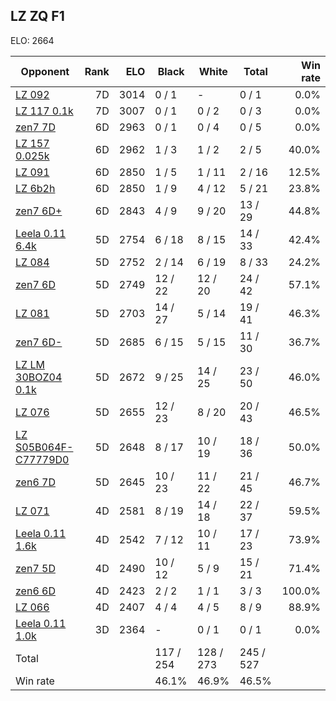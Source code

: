 ## LZ ZQ F1 ##

ELO: 2664

Opponent | Rank | ELO | Black | White | Total | Win rate
---------|-----:|----:|-------|-------|-------|-------:
[LZ 092](LZ%20092.md) | 7D | 3014 | 0 / 1 | - | 0 / 1 | 0.0%
[LZ 117 0.1k](LZ%20117%200.1k.md) | 7D | 3007 | 0 / 1 | 0 / 2 | 0 / 3 | 0.0%
[zen7 7D](zen7%207D.md) | 6D | 2963 | 0 / 1 | 0 / 4 | 0 / 5 | 0.0%
[LZ 157 0.025k](LZ%20157%200.025k.md) | 6D | 2962 | 1 / 3 | 1 / 2 | 2 / 5 | 40.0%
[LZ 091](LZ%20091.md) | 6D | 2850 | 1 / 5 | 1 / 11 | 2 / 16 | 12.5%
[LZ 6b2h](LZ%206b2h.md) | 6D | 2850 | 1 / 9 | 4 / 12 | 5 / 21 | 23.8%
[zen7 6D+](zen7%206D+.md) | 6D | 2843 | 4 / 9 | 9 / 20 | 13 / 29 | 44.8%
[Leela 0.11 6.4k](Leela%200.11%206.4k.md) | 5D | 2754 | 6 / 18 | 8 / 15 | 14 / 33 | 42.4%
[LZ 084](LZ%20084.md) | 5D | 2752 | 2 / 14 | 6 / 19 | 8 / 33 | 24.2%
[zen7 6D](zen7%206D.md) | 5D | 2749 | 12 / 22 | 12 / 20 | 24 / 42 | 57.1%
[LZ 081](LZ%20081.md) | 5D | 2703 | 14 / 27 | 5 / 14 | 19 / 41 | 46.3%
[zen7 6D-](zen7%206D-.md) | 5D | 2685 | 6 / 15 | 5 / 15 | 11 / 30 | 36.7%
[LZ LM 30BOZ04 0.1k](LZ%20LM%2030BOZ04%200.1k.md) | 5D | 2672 | 9 / 25 | 14 / 25 | 23 / 50 | 46.0%
[LZ 076](LZ%20076.md) | 5D | 2655 | 12 / 23 | 8 / 20 | 20 / 43 | 46.5%
[LZ S05B064F-C77779D0](LZ%20S05B064F-C77779D0.md) | 5D | 2648 | 8 / 17 | 10 / 19 | 18 / 36 | 50.0%
[zen6 7D](zen6%207D.md) | 5D | 2645 | 10 / 23 | 11 / 22 | 21 / 45 | 46.7%
[LZ 071](LZ%20071.md) | 4D | 2581 | 8 / 19 | 14 / 18 | 22 / 37 | 59.5%
[Leela 0.11 1.6k](Leela%200.11%201.6k.md) | 4D | 2542 | 7 / 12 | 10 / 11 | 17 / 23 | 73.9%
[zen7 5D](zen7%205D.md) | 4D | 2490 | 10 / 12 | 5 / 9 | 15 / 21 | 71.4%
[zen6 6D](zen6%206D.md) | 4D | 2423 | 2 / 2 | 1 / 1 | 3 / 3 | 100.0%
[LZ 066](LZ%20066.md) | 4D | 2407 | 4 / 4 | 4 / 5 | 8 / 9 | 88.9%
[Leela 0.11 1.0k](Leela%200.11%201.0k.md) | 3D | 2364 | - | 0 / 1 | 0 / 1 | 0.0%
Total | | | 117 / 254 | 128 / 273 | 245 / 527 | 
Win rate| | | 46.1% | 46.9% | 46.5% | 
